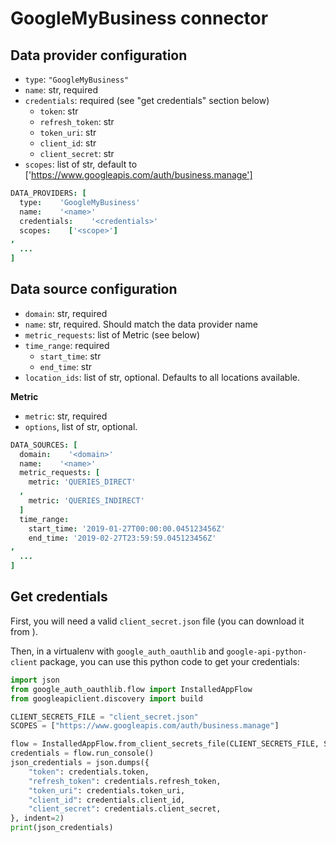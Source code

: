 # GoogleMyBusiness connector

## Data provider configuration

* `type`: `"GoogleMyBusiness"`
* `name`: str, required
* `credentials`: required (see "get credentials" section below)
  * `token`: str
  * `refresh_token`: str
  * `token_uri`: str
  * `client_id`: str
  * `client_secret`: str
* `scopes`: list of str, default to ['https://www.googleapis.com/auth/business.manage']

```coffee
DATA_PROVIDERS: [
  type:    'GoogleMyBusiness'
  name:    '<name>'
  credentials:    '<credentials>'
  scopes:    ['<scope>']
,
  ...
]
```

## Data source configuration

* `domain`: str, required
* `name`: str, required. Should match the data provider name
* `metric_requests`: list of Metric (see below)
* `time_range`: required
  * `start_time`: str
  * `end_time`: str
* `location_ids`: list of str, optional. Defaults to all locations available.


**Metric**

* `metric`: str, required
* `options`, list of str, optional.


```coffee
DATA_SOURCES: [
  domain:    '<domain>'
  name:    '<name>'
  metric_requests: [
    metric: 'QUERIES_DIRECT'
  ,
    metric: 'QUERIES_INDIRECT'
  ]
  time_range:
    start_time: '2019-01-27T00:00:00.045123456Z'
    end_time: '2019-02-27T23:59:59.045123456Z'
,
  ...
]
```


## Get credentials

First, you will need a valid `client_secret.json` file (you can download it from <INSERT EXPLANATION HERE>).

Then, in a virtualenv with `google_auth_oauthlib` and `google-api-python-client` package, you can use this python code to get your credentials:

```python
import json
from google_auth_oauthlib.flow import InstalledAppFlow
from googleapiclient.discovery import build

CLIENT_SECRETS_FILE = "client_secret.json"
SCOPES = ["https://www.googleapis.com/auth/business.manage"]

flow = InstalledAppFlow.from_client_secrets_file(CLIENT_SECRETS_FILE, SCOPES)
credentials = flow.run_console()
json_credentials = json.dumps({
    "token": credentials.token,
    "refresh_token": credentials.refresh_token,
    "token_uri": credentials.token_uri,
    "client_id": credentials.client_id,
    "client_secret": credentials.client_secret,
}, indent=2)
print(json_credentials)
```
